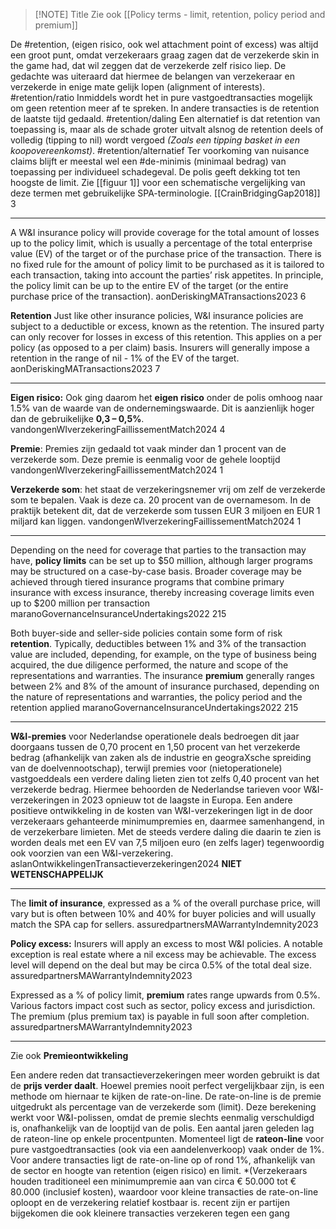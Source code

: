 
> [!NOTE] Title
> Zie ook [[Policy terms - limit, retention, policy period and premium]]

De #retention, (eigen risico, ook wel attachment point of excess) was altijd een groot punt, omdat verzekeraars graag zagen dat de verzekerde skin in the game had, dat wil zeggen dat de verzekerde zelf risico liep. De gedachte was uiteraard dat hiermee de belangen van verzekeraar en verzekerde in enige mate gelijk lopen (alignment of interests). #retention/ratio Inmiddels wordt het in pure vastgoedtransacties mogelijk om geen retention meer af te spreken. In andere transacties is de retention de laatste tijd gedaald. #retention/daling Een alternatief is dat retention van toepassing is, maar als de schade groter uitvalt alsnog de retention deels of volledig (tipping to nil) wordt vergoed *(Zoals een tipping basket in een koopovereenkomst)*. #retention/alternatief Ter voorkoming van nuisance claims blijft er meestal wel een #de-minimis (minimaal bedrag) van toepassing per individueel schadegeval. De polis geeft dekking tot ten hoogste de limit. Zie [[figuur 1]] voor een schematische vergelijking van deze termen met gebruikelijke SPA-terminologie.  [[CrainBridgingGap2018]] 3

---

A W&I insurance policy will provide coverage for the  total amount of losses up to the policy limit, which is  usually a percentage of the total enterprise value (EV)  of the target or of the purchase price of the transaction.  There is no fixed rule for the amount of policy limit  to be purchased as it is tailored to each transaction,  taking into account the parties’ risk appetites. In  principle, the policy limit can be up to the entire EV  of the target (or the entire purchase price of the  transaction).  aonDeriskingMATransactions2023 6

**Retention** Just like other insurance policies, W&I insurance policies  are subject to a deductible or excess, known as the  retention. The insured party can only recover for losses  in excess of this retention. This applies on a per policy  (as opposed to a per claim) basis.  Insurers will generally impose a retention in the range of  nil - 1% of the EV of the target. aonDeriskingMATransactions2023 7

---

**Eigen risico:** Ook ging daarom het **eigen risico** onder de polis omhoog naar 1.5% van de waarde van de ondernemingswaarde. Dit is aanzienlijk hoger dan de gebruikelijke **0,3 – 0,5%**. vandongenWIverzekeringFaillissementMatch2024 4

**Premie**: Premies zijn gedaald tot vaak minder dan 1 procent van de verzekerde som. Deze premie is eenmalig voor de gehele looptijd vandongenWIverzekeringFaillissementMatch2024 1

**Verzekerde som**: het staat de verzekeringsnemer vrij om zelf de verzekerde som te bepalen. Vaak is deze ca. 20 procent van de overnamesom. In de praktijk betekent dit, dat de verzekerde som  tussen EUR 3 miljoen en EUR 1 miljard kan liggen. vandongenWIverzekeringFaillissementMatch2024 1

---

Depending on the need for coverage that parties to the transaction may have, **policy limits** can be set up to $50 million, although larger programs may be structured on a case-by-case basis. Broader coverage may be achieved through tiered insurance programs that combine primary insurance with excess insurance, thereby increasing coverage limits even up to $200 million per transaction maranoGovernanceInsuranceUndertakings2022 215

Both buyer-side and seller-side policies contain some form of risk **retention**. Typically, deductibles between 1% and 3% of the transaction value are included, depending, for example, on the type of business being acquired, the due diligence performed, the nature and scope of the representations and warranties. The insurance **premium** generally ranges between 2% and 8% of the amount of insurance purchased, depending on the nature of representations and warranties, the policy period and the retention applied maranoGovernanceInsuranceUndertakings2022 215

---

**W&I-premies** voor Nederlandse operationele deals bedroegen dit jaar doorgaans tussen de  0,70 procent en 1,50 procent van het verzekerde bedrag (afhankelijk van zaken als de  industrie en geograXsche spreiding van de doelvennootschap), terwijl premies voor (nietoperationele) vastgoeddeals een verdere daling lieten zien tot zelfs 0,40 procent van het  verzekerde bedrag. Hiermee behoorden de Nederlandse tarieven voor W&I-verzekeringen in  2023 opnieuw tot de laagste in Europa. Een andere positieve ontwikkeling in de kosten van  W&I-verzekeringen ligt in de door verzekeraars gehanteerde minimumpremies en, daarmee  samenhangend, in de verzekerbare limieten. Met de steeds verdere daling die daarin te zien  is worden deals met een EV van 7,5 miljoen euro (en zelfs lager) tegenwoordig ook voorzien  van een W&I-verzekering. aslanOntwikkelingenTransactieverzekeringen2024 **NIET WETENSCHAPPELIJK**


---

The **limit of insurance**, expressed as a % of the overall purchase price, will vary but is often between 10% and 40% for buyer policies and will usually match the SPA cap for sellers. assuredpartnersMAWarrantyIndemnity2023

**Policy excess:** Insurers will apply an excess to most W&I policies. A notable exception is real estate where a nil excess may be achievable. The excess level will depend on the deal but may be circa 0.5% of the total deal size. assuredpartnersMAWarrantyIndemnity2023

Expressed as a % of policy limit, **premium** rates range upwards from 0.5%. Various factors impact cost such as sector, policy excess and jurisdiction. The premium (plus premium tax) is payable in full soon after completion. assuredpartnersMAWarrantyIndemnity2023

---

Zie ook **Premieontwikkeling**

Een andere reden dat transactieverzekeringen meer worden gebruikt is dat de **prijs verder daalt**. Hoewel premies nooit perfect vergelijkbaar zijn, is een methode om hiernaar te kijken de rate-on-line. De rate-on-line is de premie uitgedrukt als percentage van de verzekerde som (limit). Deze berekening werkt voor W&I-polissen, omdat de premie slechts eenmalig verschuldigd is, onafhankelijk van de looptijd van de polis. Een aantal jaren geleden lag de rateon-line op enkele procentpunten. Momenteel ligt de **rateon-line** voor pure vastgoedtransacties (ook via een aandelenverkoop) vaak onder de 1%. Voor andere transacties ligt de rate-on-line op of rond 1%, afhankelijk van de sector en hoogte van retention (eigen risico) en limit. *(Verzekeraars houden traditioneel een minimumpremie aan van circa € 50.000 tot € 80.000 (inclusief kosten), waardoor voor kleine transacties de rate-on-line oploopt en de verzekering relatief kostbaar is. recent zijn er partijen bijgekomen die ook kleinere transacties verzekeren tegen een gang
